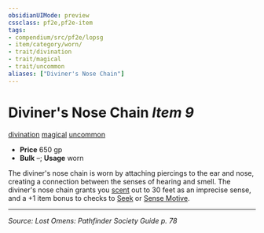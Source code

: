 ```yaml
---
obsidianUIMode: preview
cssclass: pf2e,pf2e-item
tags:
- compendium/src/pf2e/lopsg
- item/category/worn/
- trait/divination
- trait/magical
- trait/uncommon
aliases: ["Diviner's Nose Chain"]
---
```

# Diviner's Nose Chain *Item 9*  
[divination](divination.md "Divination School Trait")  [magical](magical.md "Magical Item Trait")  [uncommon](uncommon.md "Uncommon Rarity Trait")  

- **Price** 650 gp
- **Bulk** –; **Usage** worn

The diviner's nose chain is worn by attaching piercings to the ear and nose, creating a connection between the senses of hearing and smell. The diviner's nose chain grants you [scent](scent.md) out to 30 feet as an imprecise sense, and a +1 item bonus to checks to [Seek](seek.md) or [Sense Motive](sense-motive.md).


---
*Source: Lost Omens: Pathfinder Society Guide p. 78*